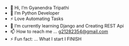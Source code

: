 - 👋 Hi, I’m Gyanendra Tripathi 
- 👀 I’m Python Developer  
- ⚡ Love Automating Tasks
- 🌱 I’m currently learning Django and Creating REST Api
- 📫 How to reach me ... g21282354@gmail.com
- ⚡ Fun fact: ... What I start I FINISH

<!---
Gyanendra090/Gyanendra090 is a ✨ special ✨ repository because its `README.md` (this file) appears on your GitHub profile.
You can click the Preview link to take a look at your changes.
--->
